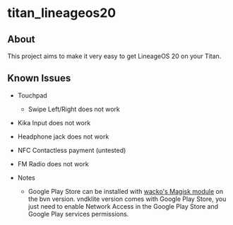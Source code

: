 # titan_lineageos20

## About
This project aims to make it very easy to get LineageOS 20 on your Titan.

## Known Issues

* Touchpad 

  * Swipe Left/Right does not work
  
* Kika Input does not work
* Headphone jack does not work
* NFC Contactless payment (untested)
* FM Radio does not work

* Notes
  * Google Play Store can be installed with [wacko's Magisk module](https://github.com/wacko1805/MagiskGapps) on the bvn version. vndklite version comes with Google Play Store, you just need to enable Network Access in the Google Play Store and Google Play services permissions.
  
